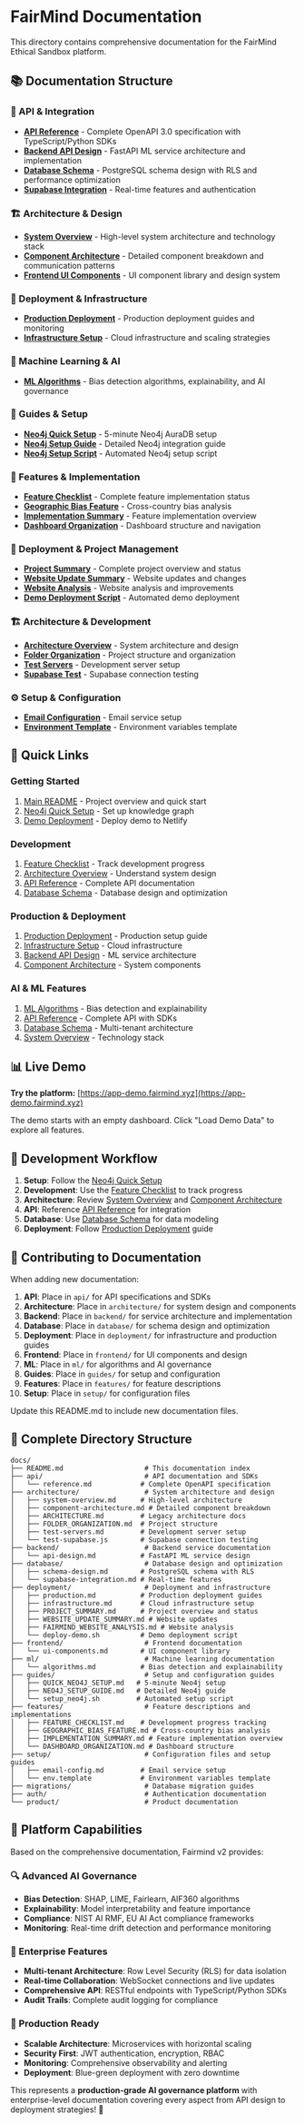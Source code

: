 # FairMind Documentation

This directory contains comprehensive documentation for the FairMind Ethical Sandbox platform.

## 📚 **Documentation Structure**

### **🔗 API & Integration**
- **[API Reference](api/reference.md)** - Complete OpenAPI 3.0 specification with TypeScript/Python SDKs
- **[Backend API Design](backend/api-design.md)** - FastAPI ML service architecture and implementation
- **[Database Schema](database/schema-design.md)** - PostgreSQL schema design with RLS and performance optimization
- **[Supabase Integration](database/supabase-integration.md)** - Real-time features and authentication

### **🏗️ Architecture & Design**
- **[System Overview](architecture/system-overview.md)** - High-level system architecture and technology stack
- **[Component Architecture](architecture/component-architecture.md)** - Detailed component breakdown and communication patterns
- **[Frontend UI Components](frontend/ui-components.md)** - UI component library and design system

### **🚀 Deployment & Infrastructure**
- **[Production Deployment](deployment/production.md)** - Production deployment guides and monitoring
- **[Infrastructure Setup](deployment/infrastructure.md)** - Cloud infrastructure and scaling strategies

### **🤖 Machine Learning & AI**
- **[ML Algorithms](ml/algorithms.md)** - Bias detection algorithms, explainability, and AI governance

### **📖 Guides & Setup**
- **[Neo4j Quick Setup](guides/QUICK_NEO4J_SETUP.md)** - 5-minute Neo4j AuraDB setup
- **[Neo4j Setup Guide](guides/NEO4J_SETUP_GUIDE.md)** - Detailed Neo4j integration guide
- **[Neo4j Setup Script](guides/setup_neo4j.sh)** - Automated Neo4j setup script

### **🎯 Features & Implementation**
- **[Feature Checklist](features/FEATURE_CHECKLIST.md)** - Complete feature implementation status
- **[Geographic Bias Feature](features/GEOGRAPHIC_BIAS_FEATURE.md)** - Cross-country bias analysis
- **[Implementation Summary](features/IMPLEMENTATION_SUMMARY.md)** - Feature implementation overview
- **[Dashboard Organization](features/DASHBOARD_ORGANIZATION.md)** - Dashboard structure and navigation

### **🚀 Deployment & Project Management**
- **[Project Summary](deployment/PROJECT_SUMMARY.md)** - Complete project overview and status
- **[Website Update Summary](deployment/WEBSITE_UPDATE_SUMMARY.md)** - Website updates and changes
- **[Website Analysis](deployment/FAIRMIND_WEBSITE_ANALYSIS.md)** - Website analysis and improvements
- **[Demo Deployment Script](deployment/deploy-demo.sh)** - Automated demo deployment

### **🏗️ Architecture & Development**
- **[Architecture Overview](architecture/ARCHITECTURE.md)** - System architecture and design
- **[Folder Organization](architecture/FOLDER_ORGANIZATION.md)** - Project structure and organization
- **[Test Servers](architecture/test-servers.md)** - Development server setup
- **[Supabase Test](architecture/test-supabase.js)** - Supabase connection testing

### **⚙️ Setup & Configuration**
- **[Email Configuration](setup/email-config.md)** - Email service setup
- **[Environment Template](setup/env.template)** - Environment variables template

## 🚀 **Quick Links**

### **Getting Started**
1. [Main README](../README.md) - Project overview and quick start
2. [Neo4j Quick Setup](guides/QUICK_NEO4J_SETUP.md) - Set up knowledge graph
3. [Demo Deployment](deployment/deploy-demo.sh) - Deploy demo to Netlify

### **Development**
1. [Feature Checklist](features/FEATURE_CHECKLIST.md) - Track development progress
2. [Architecture Overview](architecture/system-overview.md) - Understand system design
3. [API Reference](api/reference.md) - Complete API documentation
4. [Database Schema](database/schema-design.md) - Database design and optimization

### **Production & Deployment**
1. [Production Deployment](deployment/production.md) - Production setup guide
2. [Infrastructure Setup](deployment/infrastructure.md) - Cloud infrastructure
3. [Backend API Design](backend/api-design.md) - ML service architecture
4. [Component Architecture](architecture/component-architecture.md) - System components

### **AI & ML Features**
1. [ML Algorithms](ml/algorithms.md) - Bias detection and explainability
2. [API Reference](api/reference.md) - Complete API with SDKs
3. [Database Schema](database/schema-design.md) - Multi-tenant architecture
4. [System Overview](architecture/system-overview.md) - Technology stack

## 📊 **Live Demo**

**Try the platform:** [https://app-demo.fairmind.xyz](https://app-demo.fairmind.xyz)

The demo starts with an empty dashboard. Click "Load Demo Data" to explore all features.

## 🔧 **Development Workflow**

1. **Setup**: Follow the [Neo4j Quick Setup](guides/QUICK_NEO4J_SETUP.md)
2. **Development**: Use the [Feature Checklist](features/FEATURE_CHECKLIST.md) to track progress
3. **Architecture**: Review [System Overview](architecture/system-overview.md) and [Component Architecture](architecture/component-architecture.md)
4. **API**: Reference [API Reference](api/reference.md) for integration
5. **Database**: Use [Database Schema](database/schema-design.md) for data modeling
6. **Deployment**: Follow [Production Deployment](deployment/production.md) guide

## 📝 **Contributing to Documentation**

When adding new documentation:

1. **API**: Place in `api/` for API specifications and SDKs
2. **Architecture**: Place in `architecture/` for system design and components
3. **Backend**: Place in `backend/` for service architecture and implementation
4. **Database**: Place in `database/` for schema design and optimization
5. **Deployment**: Place in `deployment/` for infrastructure and production guides
6. **Frontend**: Place in `frontend/` for UI components and design
7. **ML**: Place in `ml/` for algorithms and AI governance
8. **Guides**: Place in `guides/` for setup and configuration
9. **Features**: Place in `features/` for feature descriptions
10. **Setup**: Place in `setup/` for configuration files

Update this README.md to include new documentation files.

## 📁 **Complete Directory Structure**

```
docs/
├── README.md                    # This documentation index
├── api/                         # API documentation and SDKs
│   └── reference.md            # Complete OpenAPI specification
├── architecture/                # System architecture and design
│   ├── system-overview.md      # High-level architecture
│   ├── component-architecture.md # Detailed component breakdown
│   ├── ARCHITECTURE.md         # Legacy architecture docs
│   ├── FOLDER_ORGANIZATION.md  # Project structure
│   ├── test-servers.md         # Development server setup
│   └── test-supabase.js        # Supabase connection testing
├── backend/                     # Backend service documentation
│   └── api-design.md           # FastAPI ML service design
├── database/                    # Database design and optimization
│   ├── schema-design.md        # PostgreSQL schema with RLS
│   └── supabase-integration.md # Real-time features
├── deployment/                  # Deployment and infrastructure
│   ├── production.md           # Production deployment guides
│   ├── infrastructure.md       # Cloud infrastructure setup
│   ├── PROJECT_SUMMARY.md      # Project overview and status
│   ├── WEBSITE_UPDATE_SUMMARY.md # Website updates
│   ├── FAIRMIND_WEBSITE_ANALYSIS.md # Website analysis
│   └── deploy-demo.sh          # Demo deployment script
├── frontend/                    # Frontend documentation
│   └── ui-components.md        # UI component library
├── ml/                          # Machine learning documentation
│   └── algorithms.md           # Bias detection and explainability
├── guides/                      # Setup and configuration guides
│   ├── QUICK_NEO4J_SETUP.md   # 5-minute Neo4j setup
│   ├── NEO4J_SETUP_GUIDE.md   # Detailed Neo4j guide
│   └── setup_neo4j.sh         # Automated setup script
├── features/                    # Feature descriptions and implementations
│   ├── FEATURE_CHECKLIST.md    # Development progress tracking
│   ├── GEOGRAPHIC_BIAS_FEATURE.md # Cross-country bias analysis
│   ├── IMPLEMENTATION_SUMMARY.md # Feature implementation overview
│   └── DASHBOARD_ORGANIZATION.md # Dashboard structure
├── setup/                       # Configuration files and setup guides
│   ├── email-config.md         # Email service setup
│   └── env.template            # Environment variables template
├── migrations/                  # Database migration guides
├── auth/                        # Authentication documentation
└── product/                     # Product documentation
```

## 🎯 **Platform Capabilities**

Based on the comprehensive documentation, Fairmind v2 provides:

### **🔍 Advanced AI Governance**
- **Bias Detection**: SHAP, LIME, Fairlearn, AIF360 algorithms
- **Explainability**: Model interpretability and feature importance
- **Compliance**: NIST AI RMF, EU AI Act compliance frameworks
- **Monitoring**: Real-time drift detection and performance monitoring

### **🏢 Enterprise Features**
- **Multi-tenant Architecture**: Row Level Security (RLS) for data isolation
- **Real-time Collaboration**: WebSocket connections and live updates
- **Comprehensive API**: RESTful endpoints with TypeScript/Python SDKs
- **Audit Trails**: Complete audit logging for compliance

### **🚀 Production Ready**
- **Scalable Architecture**: Microservices with horizontal scaling
- **Security First**: JWT authentication, encryption, RBAC
- **Monitoring**: Comprehensive observability and alerting
- **Deployment**: Blue-green deployment with zero downtime

This represents a **production-grade AI governance platform** with enterprise-level documentation covering every aspect from API design to deployment strategies! 🚀
